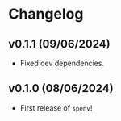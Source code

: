 # Changelog

<!--next-version-placeholder-->

## v0.1.1 (09/06/2024)

- Fixed dev dependencies.

## v0.1.0 (08/06/2024)

- First release of `spenv`!